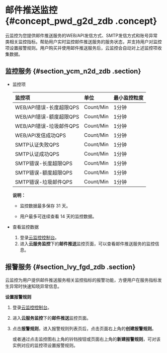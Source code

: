 # 邮件推送监控 {#concept_pwd_g2d_zdb .concept}

云监控为您提供邮件推送服务的WEB/API发信方式、SMTP发信方式和账号异常类相关监控指标。帮助用户实时监控邮件推送服务的服务状态，并支持用户对监控项设置报警规则。用户购买并使用邮件推送服务后，云监控会自动对上述监控项收集数据。

## 监控服务 {#section_ycm_n2d_zdb .section}

-   监控项

    |监控项|单位|最小监控粒度|
    |:--|:-|:-----|
    |WEB/API错误-长度超限QPS|Count/Min|1分钟|
    |WEB/API错误-额度超限QPS|Count/Min|1分钟|
    |WEB/API错误-垃圾邮件QPS|Count/Min|1分钟|
    |WEB/API发信成功QPS|Count/Min|1分钟|
    |SMTP认证失败QPS|Count/Min|1分钟|
    |SMTP认证成功QPS|Count/Min|1分钟|
    |SMTP错误-长度超限QPS|Count/Min|1分钟|
    |SMTP错误-额度超限QPS|Count/Min|1分钟|
    |SMTP错误-垃圾邮件QPS|Count/Min|1分钟|

    **说明：** 

    -   监控数据最多保存 31 天。

    -   用户最多可连续查看 14 天的监控数据。


-   查看监控数据
    1.  登录[云监控控制台](http://cms.console.aliyun.com/#/groups/)。
    2.  进入**云服务监控**下的**邮件推送**监控页面，可以查看邮件推送服务的监控信息。

## 报警服务 {#section_lvy_fgd_zdb .section}

云监控为用户提供邮件推送服务相关监控指标的报警功能，方便用户在服务指标发生异常时快速知晓异常信息。

**设置报警规则**

1.  登录[云监控控制台](http://cms.console.aliyun.com/#/groups/)。
2.  进入**云服务监控**下的**邮件推送**监控页面。
3.  点击**报警规则**，进入报警规则列表页后，点击页面右上角的**创建报警规则**。

    或者通过点击监控图右上角的铃铛按钮或页面右上角的**新建报警规则**，可对该实例对应的监控项设置报警规则。


